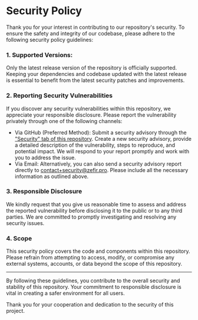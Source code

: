 # Security Policy

Thank you for your interest in contributing to our repository's security. To ensure the safety and integrity of our codebase, please adhere to the following security policy guidelines:

### 1. Supported Versions:

Only the latest release version of the repository is officially supported. Keeping your dependencies and codebase updated with the latest release is essential to benefit from the latest security patches and improvements.

### 2. Reporting Security Vulnerabilities

If you discover any security vulnerabilities within this repository, we appreciate your responsible disclosure. Please report the vulnerability privately through one of the following channels:

- Via GitHub (Preferred Method): Submit a security advisory through the ["Security" tab of this repository](https://github.com/cloudnode-pro/BankAccounts/security). Create a new security advisory, provide a detailed description of the vulnerability, steps to reproduce, and potential impact. We will respond to your report promptly and work with you to address the issue.
- Via Email: Alternatively, you can also send a security advisory report directly to contact+security@zefir.pro. Please include all the necessary information as outlined above.

### 3. Responsible Disclosure

We kindly request that you give us reasonable time to assess and address the reported vulnerability before disclosing it to the public or to any third parties. We are committed to promptly investigating and resolving any security issues.

### 4. Scope

This security policy covers the code and components within this repository. Please refrain from attempting to access, modify, or compromise any external systems, accounts, or data beyond the scope of this repository.

 ---

By following these guidelines, you contribute to the overall security and stability of this repository. Your commitment to responsible disclosure is vital in creating a safer environment for all users.

Thank you for your cooperation and dedication to the security of this project.
